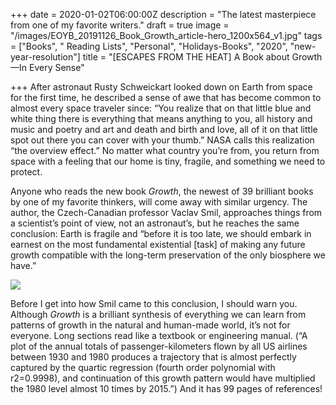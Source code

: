 +++
date = 2020-01-02T06:00:00Z
description = "The latest masterpiece from one of my favorite writers."
draft = true
image = "/images/EOYB_20191126_Book_Growth_article-hero_1200x564_v1.jpg"
tags = ["Books", " Reading Lists", "Personal", "Holidays-Books", "2020", "new-year-resolution"]
title = "[ESCAPES FROM THE HEAT] A Book about Growth—In Every Sense"

+++
After astronaut Rusty Schweickart looked down on Earth from space for the first time, he described a sense of awe that has become common to almost every space traveler since: “You realize that on that little blue and white thing there is everything that means anything to you, all history and music and poetry and art and death and birth and love, all of it on that little spot out there you can cover with your thumb.” NASA calls this realization “the overview effect.” No matter what country you’re from, you return from space with a feeling that our home is tiny, fragile, and something we need to protect.

Anyone who reads the new book _Growth_, the newest of 39 brilliant books by one of my favorite thinkers, will come away with similar urgency. The author, the Czech-Canadian professor Vaclav Smil, approaches things from a scientist’s point of view, not an astronaut’s, but he reaches the same conclusion: Earth is fragile and “before it is too late, we should embark in earnest on the most fundamental existential \[task\] of making any future growth compatible with the long-term preservation of the only biosphere we have.”

[![](https://i.ytimg.com/vi/p55cFT-ti-I/maxresdefault.jpg)](https://youtu.be/p55cFT-ti-I)

Before I get into how Smil came to this conclusion, I should warn you. Although _Growth_ is a brilliant synthesis of everything we can learn from patterns of growth in the natural and human-made world, it’s not for everyone. Long sections read like a textbook or engineering manual. (“A plot of the annual totals of passenger-kilometers flown by all US airlines between 1930 and 1980 produces a trajectory that is almost perfectly captured by the quartic regression (fourth order polynomial with r2=0.9998), and continuation of this growth pattern would have multiplied the 1980 level almost 10 times by 2015.”) And it has 99 pages of references!